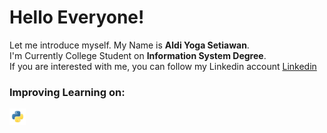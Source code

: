 # Hello Everyone! 

Let me introduce myself. My Name is **Aldi Yoga Setiawan**.\
I'm Currently College Student on **Information System Degree**.\
If you are interested  with me, you can follow my Linkedin account [Linkedin](https://www.linkedin.com/in/aldi-yoga-setiawan/) 

### Improving Learning on:
<img align="left" alt="Python" width="26px" src="https://raw.githubusercontent.com/github/explore/80688e429a7d4ef2fca1e82350fe8e3517d3494d/topics/python/python.png" />
